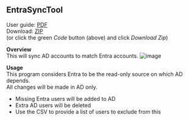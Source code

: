 ## EntraSyncTool
User guide: [PDF](https://github.com/ITAutomator/EntraSyncTool/blob/main/EntraSyncTool%20Readme.pdf)  
Download: [ZIP](https://github.com/ITAutomator/EntraSyncTool/archive/refs/heads/main.zip)  
(or click the green *Code* button (above) and click *Download Zip*)   


**Overview**  
This will sync AD accounts to match Entra accounts.
![image](https://github.com/ITAutomator/EntraSyncTool/assets/135157036/c7ff7f07-3f2d-434b-852d-bdbfa239e570)


**Usage**  
This program considers Entra to be the read-only source on which AD depends.  
All changes will be made in AD only.  
  
- Missing Entra users will be added to AD  
- Extra AD users will be deleted  
- Use the CSV to provide a list of users to exclude from this  

